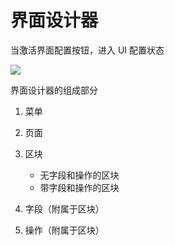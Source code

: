 # 界面设计器

当激活界面配置按钮，进入 UI 配置状态

![](https://static-docs.nocobase.com/0619e0aa0b24b81b8c08d7c572d3e0ba.jpg)

界面设计器的组成部分

1. 菜单
2. 页面
3. 区块

   - 无字段和操作的区块
   - 带字段和操作的区块

4. 字段（附属于区块）
5. 操作（附属于区块）
